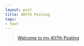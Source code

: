 ```yaml
---
layout: post
title: 407th Posting
tags: 
- text
---
```


> [Welcome to my 407th Posting](https://janghan-kor.tistory.com/1572)
